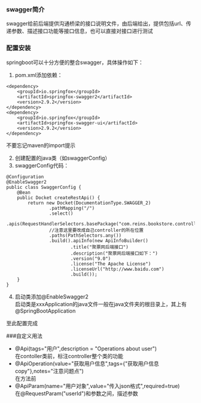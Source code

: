 ### swagger简介  
swagger给前后端提供沟通桥梁的接口说明文件，由后端给出，提供包括url、传递参数、描述接口功能等接口信息，也可以直接对接口进行测试

### 配置安装  
springboot可以十分方便的整合swagger，具体操作如下：
1. pom.xml添加依赖：  
```
<dependency>
    <groupId>io.springfox</groupId>
    <artifactId>springfox-swagger2</artifactId>
    <version>2.9.2</version>
</dependency>
<dependency>
    <groupId>io.springfox</groupId>
    <artifactId>springfox-swagger-ui</artifactId>
    <version>2.9.2</version>
</dependency>
```
不要忘记maven的import提示
        
2. 创建配置的java类（如swaggerConfig）
3. swaggerConfig代码：
```
@Configuration
@EnableSwagger2
public class SwaggerConfig {
    @Bean
    public Docket createRestApi() {
        return new Docket(DocumentationType.SWAGGER_2)
                .pathMapping("/")
                .select()
                .apis(RequestHandlerSelectors.basePackage("com.reins.bookstore.controller")) 
                //注意这里要改成自己controller的所在位置
                .paths(PathSelectors.any())
                .build().apiInfo(new ApiInfoBuilder()
                        .title("聚票网后端接口")
                        .description("聚票网后端接口如下：")
                        .version("9.0")
                        .license("The Apache License")
                        .licenseUrl("http://www.baidu.com")
                        .build());
    }
}
```

4. 启动类添加@EnableSwagger2  
启动类是xxxApplication的java文件一般在java文件夹的根目录上，其上有@SpringBootApplication

至此配置完成

###自定义用法
+ @Api(tags="用户",description = "Operations about user")   
在contoller类前，标注controller整个类的功能  
+ @ApiOperation(value="获取用户信息",tags={"获取用户信息copy"},notes="注意问题点")  
在方法前
+ @ApiParam(name="用户对象",value="传入json格式",required=true)  
在@RequestParam("userId")和参数之间，描述参数



